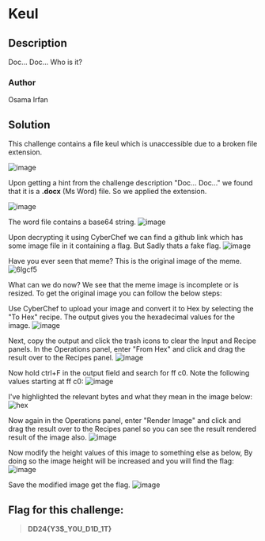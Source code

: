 # Keul

## Description
Doc... Doc... Who is it?

### Author
Osama Irfan

## Solution
This challenge contains a file keul which is unaccessible due to a broken file extension.

![image](https://github.com/0xZainRaza/DevDay24-CTF-Writeups/assets/128910142/a61a09a6-e63c-488a-998c-37e4eb657450)

Upon getting a hint from the challenge description "Doc... Doc..." we found that it is a **.docx** (Ms Word) file. So we applied the extension.    

![image](https://github.com/0xZainRaza/DevDay24-CTF-Writeups/assets/128910142/9ef3aef5-2893-431b-9ad0-6346da95a93d)

The word file contains a base64 string.
![image](https://github.com/0xZainRaza/DevDay24-CTF-Writeups/assets/128910142/acef9887-a8f3-4505-8740-d969afae9415)

Upon decrypting it using CyberChef we can find a github link which has some image file in it containing a flag. But Sadly thats a fake flag.
![image](https://github.com/0xZainRaza/DevDay24-CTF-Writeups/assets/128910142/120d6e70-59e3-49ab-ac5e-02f735f95d8a)

Have you ever seen that meme? This is the original image of the meme.
![6lgcf5](https://github.com/0xZainRaza/DevDay24-CTF-Writeups/assets/128910142/f35c2839-a862-4633-bd06-242b9b663065)

What can we do now? We see that the meme image is incomplete or is resized. To get the original image you can follow the below steps:

Use CyberChef to upload your image and convert it to Hex by selecting the "To Hex" recipe. The output gives you the hexadecimal values for the image.
![image](https://github.com/0xZainRaza/DevDay24-CTF-Writeups/assets/128910142/fd083454-5513-49f9-8530-ad34f26f87bc)

Next, copy the output and click the trash icons to clear the Input and Recipe panels. In the Operations panel, enter "From Hex" and click and drag the result over to the Recipes panel.
![image](https://github.com/0xZainRaza/DevDay24-CTF-Writeups/assets/128910142/c0016952-c5a0-419f-aa75-66a2c4c02dca)

Now hold ctrl+F in the output field and search for ff c0. Note the following values starting at ff c0:
![image](https://github.com/0xZainRaza/DevDay24-CTF-Writeups/assets/128910142/418d07fa-2a54-4d86-818a-324377260e79)

I've highlighted the relevant bytes and what they mean in the image below:
![hex](https://github.com/0xZainRaza/DevDay24-CTF-Writeups/assets/128910142/c432dcb6-63f9-48f4-87ab-49c6aba0f528)

Now again in the Operations panel, enter "Render Image" and click and drag the result over to the Recipes panel so you can see the result rendered result of the image also.
![image](https://github.com/0xZainRaza/DevDay24-CTF-Writeups/assets/128910142/9f8ebddc-0c31-4096-9344-f8975bb80816)

Now modify the height values of this image to something else as below, By doing so the image height will be increased and you will find the flag:
![image](https://github.com/0xZainRaza/DevDay24-CTF-Writeups/assets/128910142/1e19c68c-f7dd-40b3-8a45-d856972599f1)

Save the modified image get the flag.
![image](https://github.com/0xZainRaza/DevDay24-CTF-Writeups/assets/128910142/c7dc2bb6-07d4-4e9b-951c-9daed3cae3f0)

## Flag for this challenge:
> **DD24{Y3$_Y0U_D1D_1T}**

